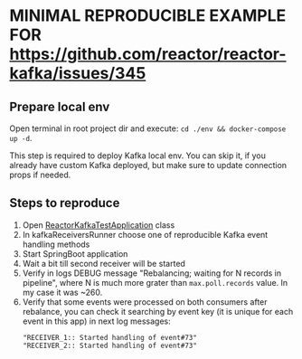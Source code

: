 # MINIMAL REPRODUCIBLE EXAMPLE FOR https://github.com/reactor/reactor-kafka/issues/345

## Prepare local env

Open terminal in root project dir and execute: `cd ./env && docker-compose up -d`.

This step is required to deploy Kafka local env.
You can skip it, if you already have custom Kafka deployed, but make sure to update connection props if needed.

## Steps to reproduce

1. Open [ReactorKafkaTestApplication](src/main/java/com/example/reactorkafkatest/ReactorKafkaTestApplication.java) class
2. In kafkaReceiversRunner choose one of reproducible Kafka event handling methods
3. Start SpringBoot application
4. Wait a bit till second receiver will be started
5. Verify in logs DEBUG message "Rebalancing; waiting for N records in pipeline", where N is much more grater than
   `max.poll.records` value. In my case it was ~260.
6. Verify that some events were processed on both consumers after rebalance, 
   you can check it searching by event key (it is unique for each event in this app) in next log messages:
   ```   
   "RECEIVER_1:: Started handling of event#73"
   "RECEIVER_2:: Started handling of event#73"
   ```
